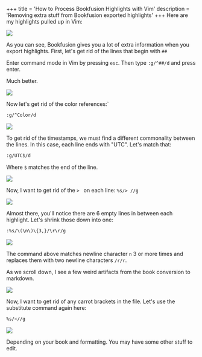 +++
title = 'How to Process Bookfusion Highlights with Vim'
description = 'Removing extra stuff from Bookfusion exported highlights'
+++
Here are my highlights pulled up in Vim:

![](/images/Pasted%20image%2020240414034031.png)

As you can see, Bookfusion gives you a lot of extra information when you export highlights. First, let's get rid of the lines that begin with `##`

Enter command mode in Vim by pressing `esc`. Then type `:g/^##/d` and press enter.

Much better. 


![](/images/Pasted%20image%2020240414034407.png)

Now let's get rid of the color references:`
```bash
:g/^Color/d
```

![](/images/Pasted%20image%2020240414034652.png)

To get rid of the timestamps, we must find a different commonality between the lines. In this case, each line ends with "UTC". Let's match that: 
```bash
:g/UTC$/d
```

Where `$` matches the end of the line.  

![](/images/Pasted%20image%2020240414035013.png)

Now, I want to get rid of the `> ` on each line: 
`%s/> //g`

![](/images/Pasted%20image%2020240414035218.png)

Almost there, you'll notice there are 6 empty lines in between each highlight. Let's shrink those down into one: 
```bash
:%s/\(\n\)\{3,}/\r\r/g
```


![](/images/Pasted%20image%2020240414035716.png)

The command above matches newline character `n` 3 or more times and replaces them with two newline characters `/r/r`.

As we scroll down, I see a few weird artifacts from the book conversion to markdown.

![](/images/Pasted%20image%2020240414040052.png)

Now, I want to get rid of any carrot brackets in the file. Let's use the substitute command again here:
```bash
%s/<//g
```

![](/images/Pasted%20image%2020240414040338.png)

Depending on your book and formatting. You may have some other stuff to edit. 